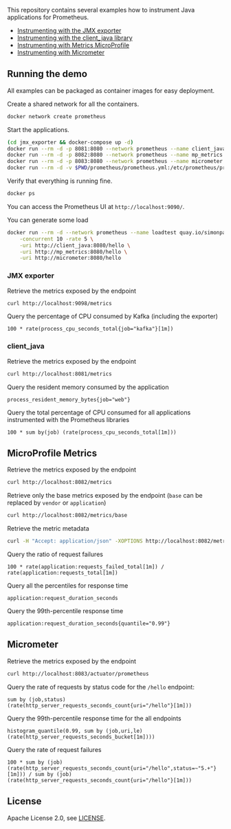 This repository contains several examples how to instrument Java applications for Prometheus.

* [Instrumenting with the JMX exporter](./jmx_exporter)
* [Instrumenting with the client_java library](./client_java)
* [Instrumenting with Metrics MicroProfile](./mp_metrics)
* [Instrumenting with Micrometer](./micrometer)

## Running the demo

All examples can be packaged as container images for easy deployment.

Create a shared network for all the containers.

```bash
docker network create prometheus
```

Start the applications.

```bash
(cd jmx_exporter && docker-compose up -d)
docker run --rm -d -p 8081:8080 --network prometheus --name client_java quay.io/simonpasquier/client_java
docker run --rm -d -p 8082:8080 --network prometheus --name mp_metrics quay.io/simonpasquier/mp_metrics
docker run --rm -d -p 8083:8080 --network prometheus --name micrometer quay.io/simonpasquier/micrometer
docker run --rm -d -v $PWD/prometheus/prometheus.yml:/etc/prometheus/prometheus.yml -p 9090:9090 --network prometheus --name prometheus prom/prometheus:latest
```

Verify that everything is running fine.

```bash
docker ps
```

You can access the Prometheus UI at `http://localhost:9090/`.

You can generate some load

```bash
docker run --rm -d --network prometheus --name loadtest quay.io/simonpasquier/loadtest \
    -concurrent 10 -rate 5 \
    -uri http://client_java:8080/hello \
    -uri http://mp_metrics:8080/hello \
    -uri http://micrometer:8080/hello
```

### JMX exporter


Retrieve the metrics exposed by the endpoint

```bash
curl http://localhost:9098/metrics
```

Query the percentage of CPU consumed by Kafka (including the exporter)

```
100 * rate(process_cpu_seconds_total{job="kafka"}[1m])
```

### client_java

Retrieve the metrics exposed by the endpoint

```bash
curl http://localhost:8081/metrics
```

Query the resident memory consumed by the application

```
process_resident_memory_bytes{job="web"}
```

Query the total percentage of CPU consumed for all applications instrumented with the Prometheus libraries

```
100 * sum by(job) (rate(process_cpu_seconds_total[1m]))
```

## MicroProfile Metrics

Retrieve the metrics exposed by the endpoint

```bash
curl http://localhost:8082/metrics
```

Retrieve only the base metrics exposed by the endpoint (`base` can be replaced by `vendor` or `application`)

```bash
curl http://localhost:8082/metrics/base
```

Retrieve the metric metadata

```bash
curl -H "Accept: application/json" -XOPTIONS http://localhost:8082/metrics
```

Query the ratio of request failures

```
100 * rate(application:requests_failed_total[1m]) / rate(application:requests_total[1m])
```

Query all the percentiles for response time

```
application:request_duration_seconds
```

Query the 99th-percentile response time

```
application:request_duration_seconds{quantile="0.99"}
```

## Micrometer

Retrieve the metrics exposed by the endpoint

```bash
curl http://localhost:8083/actuator/prometheus
```

Query the rate of requests by status code for the `/hello` endpoint:

```
sum by (job,status) (rate(http_server_requests_seconds_count{uri="/hello"}[1m]))
```

Query the 99th-percentile response time for the all endpoints

```
histogram_quantile(0.99, sum by (job,uri,le) (rate(http_server_requests_seconds_bucket[1m])))
```

Query the rate of request failures

```
100 * sum by (job) (rate(http_server_requests_seconds_count{uri="/hello",status=~"5.+"}[1m])) / sum by (job) (rate(http_server_requests_seconds_count{uri="/hello"}[1m]))
```

## License

Apache License 2.0, see [LICENSE](https://github.com/simonpasquier/instrumenting-java-for-prometheus/blob/master/LICENSE).
